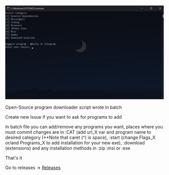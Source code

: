 ![Image1](image1.png)

Open-Source program downloader script wrote in batch

Create new Issue if you want to ask for programs to add

In batch file you can add/remove any programs you want, places where you must commit changes are in :CAT (add url_X var and program name to desired category (**Note that caret (^) is space), :start (change Flags_X or/and Programs_X to add installation for your new exe), :download (extensions) and any installation methods in :zip :msi or :exe

That's it

Go to releases -> [Releases](https://github.com/Sputchik/program-downloader/releases)
